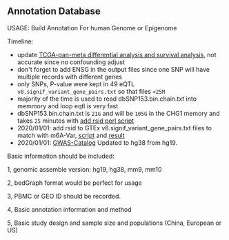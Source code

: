 
## Annotation Database


USAGE: Build Annotation For human Genome or Epigenome

Timeline: 
* update [TCGA-pan-meta differential analysis and survival analysis](./TCGA/), not accurate since no confounding adjust
* don't forget to add ENSG in the output files since one SNP will have multiple records with different genes
* only SNPs, P-value were kept in 49 eQTL `v8.signif_variant_gene_pairs.txt` so that files `<25M`
* majority of the time is used to read dbSNP153.bin.chain.txt into memmory and loop eqtl is very fast
* dbSNP153.bin.chain.txt is `21G` and will be `105G` in the CHG1 memory and takes `25` minutes with [add rsid perl script](https://github.com/Shicheng-Guo/AnnotationDatabase/blob/master/GTEx/bin/addrs2pairs.pl)
* 2020/01/01: add rsid to GTEx v8.signif_variant_gene_pairs.txt files to match with m6A-Var, [script](https://github.com/Shicheng-Guo/AnnotationDatabase/blob/master/GTEx/bin/addrs2pairs.pl) and [result](./GTEx/)
* 2020/01/01: [GWAS-Catalog](https://github.com/Shicheng-Guo/gwascatlog) Updated to hg38 from hg19. 


Basic information should be included:

1, genomic assemble version: hg19, hg38, mm9, mm10

2, bedGraph format would be perfect for usage

3, PBMC or GEO ID should be recorded.

4, Basic annotation information and method

5, Basic study design and sample size and populations (China, European or US)
